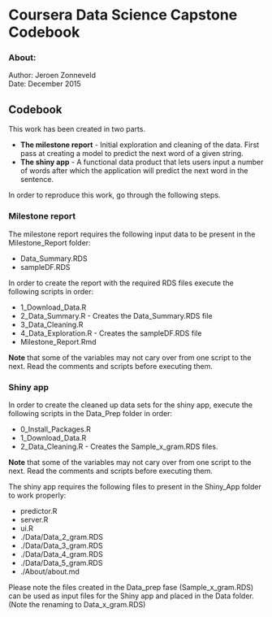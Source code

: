 # Coursera Data Science Capstone Codebook

### About:
Author: Jeroen Zonneveld  
Date: December 2015

## Codebook
This work has been created in two parts.

* **The milestone report** - Initial exploration and cleaning of the data. First pass at creating a model to predict the next word of a given string.
* **The shiny app** - A functional data product that lets users input a number of words after which the application will predict the next word in the sentence.
   
In order to reproduce this work, go through the following steps.

### Milestone report
The milestone report requires the following input data to be present in the Milestone_Report folder:
* Data_Summary.RDS
* sampleDF.RDS

In order to create the report with the required RDS files execute the following scripts in order:
* 1_Download_Data.R
* 2_Data_Summary.R - Creates the Data_Summary.RDS file
* 3_Data_Cleaning.R
* 4_Data_Exploration.R - Creates the sampleDF.RDS file
* Milestone_Report.Rmd

**Note** that some of the variables may not cary over from one script to the next. Read the comments and scripts before executing them. 


### Shiny app
In order to create the cleaned up data sets for the shiny app, execute the following scripts in the Data_Prep folder in order:
* 0_Install_Packages.R
* 1_Download_Data.R
* 2_Data_Cleaning.R - Creates the Sample_x_gram.RDS files.

**Note** that some of the variables may not cary over from one script to the next. Read the comments and scripts before executing them. 

The shiny app requires the following files to present in the Shiny_App folder to work properly:
* predictor.R
* server.R
* ui.R
* ./Data/Data_2_gram.RDS
* ./Data/Data_3_gram.RDS
* ./Data/Data_4_gram.RDS
* ./Data/Data_5_gram.RDS
* ./About/about.md

Please note the files created in the Data_prep fase (Sample_x_gram.RDS) can be used as input files for the Shiny app and placed in the Data folder. (Note the renaming to Data_x_gram.RDS)

